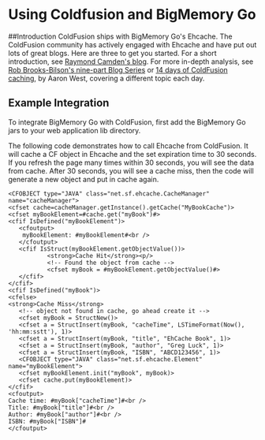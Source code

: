 ---
---
# Using Coldfusion and BigMemory Go

 

##Introduction
ColdFusion ships with BigMemory Go's Ehcache. The ColdFusion community has actively engaged with Ehcache and have put out lots of great blogs. Here are three to get you
started.
For a short introduction, see [Raymond Camden's blog](http://www.coldfusionjedi.com/index.cfm/2009/7/18/ColdFusion-9-and-Caching-Enhancements).
For more in-depth analysis, see [Rob Brooks-Bilson's nine-part Blog Series](http://www.brooks-bilson.com/blogs/rob/index.cfm/2009/7/21/Caching-Enhancements-in-ColdFusion-9--Part-1-Why-Cache) or [14 days of ColdFusion caching](http://www.aaronwest.net/blog/index.cfm/2009/11/17/14-Days-of-ColdFusion-9-Caching-Day-1--Caching-a-Full-Page), by Aaron West, covering a different topic each day.


## Example Integration
To integrate BigMemory Go with ColdFusion, first add the BigMemory Go jars to your web application lib directory.

The following code demonstrates how to call Ehcache from ColdFusion.
It will cache a CF object in Ehcache and the set expiration time to 30 seconds. If you refresh the page many times within 30 seconds, you will see the data from cache. After 30 seconds, you will see a cache miss, then the code will generate a new object and put in cache again.

    <CFOBJECT type="JAVA" class="net.sf.ehcache.CacheManager" name="cacheManager">
    <cfset cache=cacheManager.getInstance().getCache("MyBookCache")>
    <cfset myBookElement=#cache.get("myBook")#>
    <cfif IsDefined("myBookElement")>
       <cfoutput>
        myBookElement: #myBookElement#<br />
       </cfoutput>
       <cfif IsStruct(myBookElement.getObjectValue())>
               <strong>Cache Hit</strong><p/>
               <!-- Found the object from cache -->
               <cfset myBook = #myBookElement.getObjectValue()#>
       </cfif>
    </cfif>
    <cfif IsDefined("myBook")>
    <cfelse>
    <strong>Cache Miss</strong>
       <!-- object not found in cache, go ahead create it -->
       <cfset myBook = StructNew()>
       <cfset a = StructInsert(myBook, "cacheTime", LSTimeFormat(Now(), 'hh:mm:sstt'), 1)>
       <cfset a = StructInsert(myBook, "title", "EhCache Book", 1)>
       <cfset a = StructInsert(myBook, "author", "Greg Luck", 1)>
       <cfset a = StructInsert(myBook, "ISBN", "ABCD123456", 1)>
       <CFOBJECT type="JAVA" class="net.sf.ehcache.Element" name="myBookElement">
       <cfset myBookElement.init("myBook", myBook)>
       <cfset cache.put(myBookElement)>
    </cfif>
    <cfoutput>
    Cache time: #myBook["cacheTime"]#<br />
    Title: #myBook["title"]#<br />
    Author: #myBook["author"]#<br />
    ISBN: #myBook["ISBN"]#
    </cfoutput>

